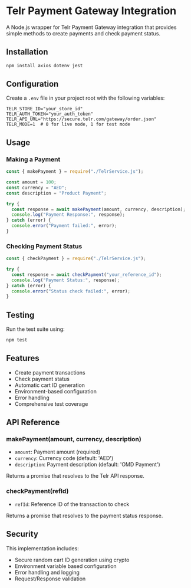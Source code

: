# Telr Payment Gateway Integration

A Node.js wrapper for Telr Payment Gateway integration that provides simple methods to create payments and check payment status.

## Installation

```sh
npm install axios dotenv jest
```

## Configuration

Create a `.env` file in your project root with the following variables:

```env
TELR_STORE_ID="your_store_id"
TELR_AUTH_TOKEN="your_auth_token"
TELR_API_URL="https://secure.telr.com/gateway/order.json"
TELR_MODE=1  # 0 for live mode, 1 for test mode
```

## Usage

### Making a Payment

```js
const { makePayment } = require("./TelrService.js");

const amount = 100;
const currency = "AED";
const description = "Product Payment";

try {
  const response = await makePayment(amount, currency, description);
  console.log("Payment Response:", response);
} catch (error) {
  console.error("Payment failed:", error);
}
```

### Checking Payment Status

```js
const { checkPayment } = require("./TelrService.js");

try {
  const response = await checkPayment("your_reference_id");
  console.log("Payment Status:", response);
} catch (error) {
  console.error("Status check failed:", error);
}
```

## Testing

Run the test suite using:

```sh
npm test
```

## Features

- Create payment transactions
- Check payment status
- Automatic cart ID generation
- Environment-based configuration
- Error handling
- Comprehensive test coverage

## API Reference

### makePayment(amount, currency, description)

- `amount`: Payment amount (required)
- `currency`: Currency code (default: 'AED')
- `description`: Payment description (default: 'OMD Payment')

Returns a promise that resolves to the Telr API response.

### checkPayment(refId)

- `refId`: Reference ID of the transaction to check

Returns a promise that resolves to the payment status response.

## Security

This implementation includes:

- Secure random cart ID generation using crypto
- Environment variable based configuration
- Error handling and logging
- Request/Response validation
